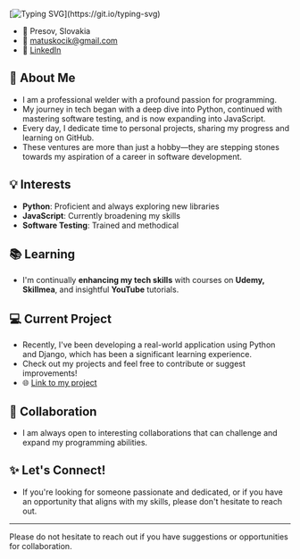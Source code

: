 [![Typing SVG](https://readme-typing-svg.demolab.com?font=Mynerve&size=40&duration=4500&pause=1500&color=F77D10&background=FFFFFF00&random=false&width=250&lines=Hello+everyone!)](https://git.io/typing-svg)

- 📍 Presov, Slovakia
- 📧 matuskocik@gmail.com
- 🔗 [LinkedIn](https://www.linkedin.com/in/matuskocik/)

## 🌟 About Me
- I am a professional welder with a profound passion for programming.
- My journey in tech began with a deep dive into Python, continued with mastering software testing, and is now expanding into JavaScript.
- Every day, I dedicate time to personal projects, sharing my progress and learning on GitHub.
- These ventures are more than just a hobby—they are stepping stones towards my aspiration of a career in software development.

## 💡 Interests
- **Python**: Proficient and always exploring new libraries
- **JavaScript**: Currently broadening my skills
- **Software Testing**: Trained and methodical

## 📚 Learning
- I'm continually **enhancing my tech skills** with courses on **Udemy, Skillmea**, and insightful **YouTube** tutorials.

## 💻 Current Project
- Recently, I've been developing a real-world application using Python and Django, which has been a significant learning experience.
- Check out my projects and feel free to contribute or suggest improvements!
- 🌐 [Link to my project](https://github.com/matus-kocik/wpaczsk)

## 👥 Collaboration
- I am always open to interesting collaborations that can challenge and expand my programming abilities.

## ✨ Let's Connect!
- If you're looking for someone passionate and dedicated, or if you have an opportunity that aligns with my skills, please don't hesitate to reach out.

---

Please do not hesitate to reach out if you have suggestions or opportunities for collaboration.


<!---
matus-kocik/matus-kocik is a ✨ special ✨ repository because its `README.md` (this file) appears on your GitHub profile.
You can click the Preview link to take a look at your changes.
--->
